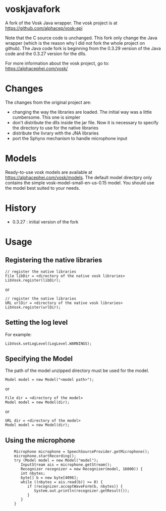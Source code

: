 # voskjavafork
A fork of the Vosk Java wrapper. The vosk project is at https://github.com/alphacep/vosk-api

Note that the C source code is unchanged. This fork only change the Java wrapper (which is the reason why I did not fork the whole project on github). The Java code fork is beginning from the 0.3.29 version of the Java code and the 0.3.27 version for the dlls.

For more information about the vosk project, go to: https://alphacephei.com/vosk/

# Changes
The changes from the original project are:
* changing the way the libraries are loaded. The initial way was a little cumbersome. This one is simpler
* don't distribute  the dlls inside the jar file. Now it is necessary to specify the directory to use for the native libraries
* distribute the livrary with the JNA libraries
* port the Sphynx mechanism to handle microphone input

# Models
Ready-to-use vosk models are available at https://alphacephei.com/vosk/models. The default model directpry only contains
the simple vosk-model-small-en-us-0.15 model. You should use the model best suited to your needs.

# History
* 0.3.27 : initial version of the fork

# Usage
## Registering the native libraries
  ```
  // register the native libraries
  File libDir = <directory of the native vosk libraries>
  LibVosk.register(libDir);
  ```
or
  ```
  // register the native libraries
  URL urlDir = <directory of the native vosk libraries>
  LibVosk.register(urlDir);
  ```

## Setting the log level
For example:
  ```
  LibVosk.setLogLevel(LogLevel.WARNINGS);
  ```

## Specifying the Model
The path of the model unzipped directory must be used for the model.
  ```
  Model model = new Model("<model path>");
  ```
or 
  ```
  File dir = <directory of the model>
  Model model = new Model(dir);
  ```
or 
  ```
  URL dir = <directory of the model>
  Model model = new Model(dir);
  ```

## Using the microphone

  ```
      Microphone microphone = SpeechSourceProvider.getMicrophone();
      microphone.startRecording();
      try (Model model = new Model("model");
         InputStream ais = microphone.getStream();
         Recognizer recognizer = new Recognizer(model, 16000)) {
         int nbytes;
         byte[] b = new byte[4096];
         while ((nbytes = ais.read(b)) >= 0) {
            if (recognizer.acceptWaveForm(b, nbytes)) {
               System.out.println(recognizer.getResult());
            }
         }
      }
  ```
